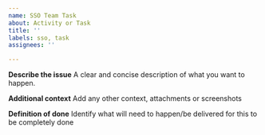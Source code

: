 ```yaml
---
name: SSO Team Task
about: Activity or Task
title: ''
labels: sso, task
assignees: ''

---
```


**Describe the issue**
A clear and concise description of what you want to happen.

**Additional context**
Add any other context, attachments or screenshots

**Definition of done**
Identify what will need to happen/be delivered for this to be completely done
